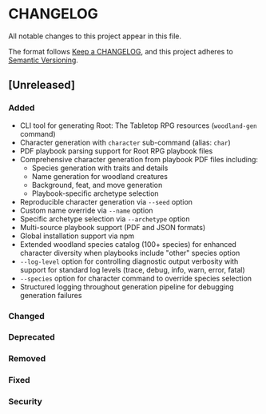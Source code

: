 # CHANGELOG

All notable changes to this project appear in this file.

The format follows [Keep a CHANGELOG](https://keepachangelog.com/en/1.0.0/), and
this project adheres to
[Semantic Versioning](https://semver.org/spec/v2.0.0.html).

## [Unreleased]

### Added

- CLI tool for generating Root: The Tabletop RPG resources (`woodland-gen`
  command)
- Character generation with `character` sub-command (alias: `char`)
- PDF playbook parsing support for Root RPG playbook files
- Comprehensive character generation from playbook PDF files including:
  - Species generation with traits and details
  - Name generation for woodland creatures
  - Background, feat, and move generation
  - Playbook-specific archetype selection
- Reproducible character generation via `--seed` option
- Custom name override via `--name` option
- Specific archetype selection via `--archetype` option
- Multi-source playbook support (PDF and JSON formats)
- Global installation support via npm
- Extended woodland species catalog (100+ species) for enhanced character
  diversity when playbooks include "other" species option
- `--log-level` option for controlling diagnostic output verbosity with support
  for standard log levels (trace, debug, info, warn, error, fatal)
- `--species` option for character command to override species selection
- Structured logging throughout generation pipeline for debugging generation
  failures

### Changed

### Deprecated

### Removed

### Fixed

### Security
